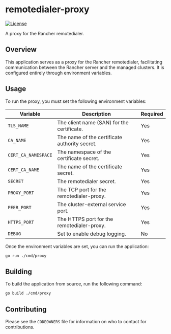 # remotedialer-proxy

[![License](https://img.shields.io/badge/License-Apache%202.0-blue.svg)](https://opensource.org/licenses/Apache-2.0)

A proxy for the Rancher remotedialer.

## Overview

This application serves as a proxy for the Rancher remotedialer, facilitating communication between the Rancher server and the managed clusters. It is configured entirely through environment variables.

## Usage

To run the proxy, you must set the following environment variables:

| Variable          | Description                                       | Required |
| ----------------- | ------------------------------------------------- | -------- |
| `TLS_NAME`        | The client name (SAN) for the certificate.        | Yes      |
| `CA_NAME`         | The name of the certificate authority secret.     | Yes      |
| `CERT_CA_NAMESPACE` | The namespace of the certificate secret.          | Yes      |
| `CERT_CA_NAME`    | The name of the certificate secret.               | Yes      |
| `SECRET`          | The remotedialer secret.                          | Yes      |
| `PROXY_PORT`      | The TCP port for the remotedialer-proxy.          | Yes      |
| `PEER_PORT`       | The cluster-external service port.                | Yes      |
| `HTTPS_PORT`      | The HTTPS port for the remotedialer-proxy.        | Yes      |
| `DEBUG`           | Set to enable debug logging.                      | No       |

Once the environment variables are set, you can run the application:

```bash
go run ./cmd/proxy
```

## Building

To build the application from source, run the following command:

```bash
go build ./cmd/proxy
```

## Contributing

Please see the `CODEOWNERS` file for information on who to contact for contributions.
